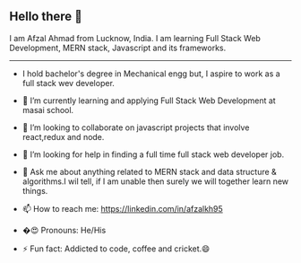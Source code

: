 ## Hello there 👋 <br>
I am Afzal Ahmad from Lucknow, India. I am learning Full Stack Web Development, MERN stack, Javascript and its frameworks.
<hr>

- I hold bachelor's degree in Mechanical engg but, I aspire to work as a full stack wev developer. <br>
<!-- **Afzal95/Afzal95** is a ✨ _special_ ✨ repository because its `README.md` (this file) appears on your GitHub profile. -->

- 🌱 I’m currently learning and applying Full Stack Web Development at masai school.<br>
 
- 👯 I’m looking to collaborate on javascript projects that involve react,redux and node.<br>

- 🤔 I’m looking for help in finding a full time full stack web developer job.<br>

- 💬 Ask me about anything related to MERN stack and data structure & algorithms.I wil tell, if I am unable then surely we will together learn new things.<br>

- 📫 How to reach me: https://linkedin.com/in/afzalkh95 <br>

- �:heart_eyes: Pronouns: He/His <br>

- ⚡ Fun fact: Addicted to code, coffee and cricket.:smile:
